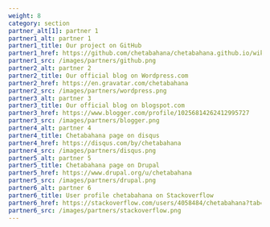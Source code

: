 ```yaml
---
weight: 8
category: section
partner_alt[1]: partner 1
partner1_alt: partner 1
partner1_title: Our project on GitHub
partner1_href: https://github.com/chetabahana/chetabahana.github.io/wiki
partner1_src: /images/partners/github.png
partner2_alt: partner 2
partner2_title: Our official blog on Wordpress.com
partner2_href: https://en.gravatar.com/chetabahana
partner2_src: /images/partners/wordpress.png
partner3_alt: partner 3
partner3_title: Our official blog on blogspot.com
partner3_href: https://www.blogger.com/profile/10256814262412995727
partner3_src: /images/partners/blogger.png
partner4_alt: partner 4
partner4_title: Chetabahana page on disqus
partner4_href: https://disqus.com/by/chetabahana
partner4_src: /images/partners/disqus.png
partner5_alt: partner 5
partner5_title: Chetabahana page on Drupal
partner5_href: https://www.drupal.org/u/chetabahana
partner5_src: /images/partners/drupal.png
partner6_alt: partner 6
partner6_title: User profile chetabahana on Stackoverflow
partner6_href: https://stackoverflow.com/users/4058484/chetabahana?tab=profile
partner6_src: /images/partners/stackoverflow.png
---
```

